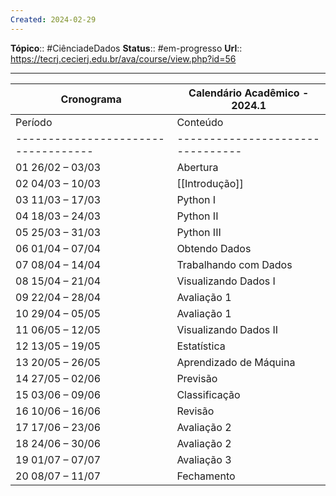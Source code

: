```yaml
---
Created: 2024-02-29
---
```

**Tópico**:: #CiênciadeDados
**Status**:: #em-progresso 
**Url**:: https://tecrj.cecierj.edu.br/ava/course/view.php?id=56

--- 
| Cronograma                        | Calendário Acadêmico - 2024.1 |
|-----------------------------------|--------------------------------|
| Período                           | Conteúdo                       |
|-----------------------------------|--------------------------------|
| 01 26/02 – 03/03                  | Abertura                       |
| 02 04/03 – 10/03                  | [[Introdução]]                     |
| 03 11/03 – 17/03                  | Python I                       |
| 04 18/03 – 24/03                  | Python II                      |
| 05 25/03 – 31/03                  | Python III                     |
| 06 01/04 – 07/04                  | Obtendo Dados                  |
| 07 08/04 – 14/04                  | Trabalhando com Dados          |
| 08 15/04 – 21/04                  | Visualizando Dados I           |
| 09 22/04 – 28/04                  | Avaliação 1                    |
| 10 29/04 – 05/05                  | Avaliação 1                    |
| 11 06/05 – 12/05                  | Visualizando Dados II          |
| 12 13/05 – 19/05                  | Estatística                    |
| 13 20/05 – 26/05                  | Aprendizado de Máquina         |
| 14 27/05 – 02/06                  | Previsão                       |
| 15 03/06 – 09/06                  | Classificação                  |
| 16 10/06 – 16/06                  | Revisão                        |
| 17 17/06 – 23/06                  | Avaliação 2                    |
| 18 24/06 – 30/06                  | Avaliação 2                    |
| 19 01/07 – 07/07                  | Avaliação 3                    |
| 20 08/07 – 11/07                  | Fechamento                     |    



